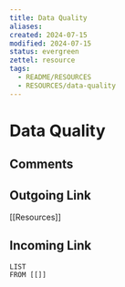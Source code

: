 ```yaml
---
title: Data Quality
aliases: 
created: 2024-07-15
modified: 2024-07-15
status: evergreen
zettel: resource
tags:
  - README/RESOURCES
  - RESOURCES/data-quality
---
```

# Data Quality
## Comments

## Outgoing Link
[[Resources]]
## Incoming Link
```dataview
LIST
FROM [[]]
```